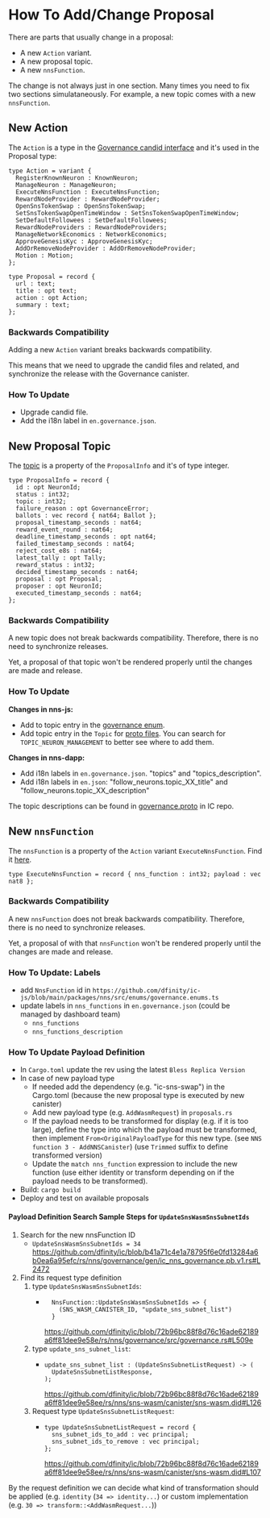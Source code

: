 # How To Add/Change Proposal

There are parts that usually change in a proposal:

- A new `Action` variant.
- A new proposal topic.
- A new `nnsFunction`.

The change is not always just in one section. Many times you need to fix two sections simulataneously. For example, a new topic comes with a new `nnsFunction`.

## New Action

The `Action` is a type in the [Governance candid interface](https://github.com/dfinity/ic-js/blob/main/packages/nns/candid/governance.did#L3) and it's used in the Proposal type:

```
type Action = variant {
  RegisterKnownNeuron : KnownNeuron;
  ManageNeuron : ManageNeuron;
  ExecuteNnsFunction : ExecuteNnsFunction;
  RewardNodeProvider : RewardNodeProvider;
  OpenSnsTokenSwap : OpenSnsTokenSwap;
  SetSnsTokenSwapOpenTimeWindow : SetSnsTokenSwapOpenTimeWindow;
  SetDefaultFollowees : SetDefaultFollowees;
  RewardNodeProviders : RewardNodeProviders;
  ManageNetworkEconomics : NetworkEconomics;
  ApproveGenesisKyc : ApproveGenesisKyc;
  AddOrRemoveNodeProvider : AddOrRemoveNodeProvider;
  Motion : Motion;
};

type Proposal = record {
  url : text;
  title : opt text;
  action : opt Action;
  summary : text;
};
```

### Backwards Compatibility

Adding a new `Action` variant breaks backwards compatibility.

This means that we need to upgrade the candid files and related, and synchronize the release with the Governance canister.

### How To Update

- Upgrade candid file.
- Add the i18n label in `en.governance.json`.

## New Proposal Topic

The [topic](https://github.com/dfinity/ic-js/blob/main/packages/nns/candid/governance.did#L304) is a property of the `ProposalInfo` and it's of type integer.

```
type ProposalInfo = record {
  id : opt NeuronId;
  status : int32;
  topic : int32;
  failure_reason : opt GovernanceError;
  ballots : vec record { nat64; Ballot };
  proposal_timestamp_seconds : nat64;
  reward_event_round : nat64;
  deadline_timestamp_seconds : opt nat64;
  failed_timestamp_seconds : nat64;
  reject_cost_e8s : nat64;
  latest_tally : opt Tally;
  reward_status : int32;
  decided_timestamp_seconds : nat64;
  proposal : opt Proposal;
  proposer : opt NeuronId;
  executed_timestamp_seconds : nat64;
};
```

### Backwards Compatibility

A new topic does not break backwards compatibility. Therefore, there is no need to synchronize releases.

Yet, a proposal of that topic won't be rendered properly until the changes are made and release.

### How To Update

**Changes in nns-js:**

- Add to topic entry in the [governance enum](https://github.com/dfinity/ic-js/blob/main/packages/nns/src/enums/governance.enums.ts#L15).
- Add topic entry in the `Topic` for [proto files](https://github.com/dfinity/ic-js/tree/main/packages/nns/proto). You can search for `TOPIC_NEURON_MANAGEMENT` to better see where to add them.

**Changes in nns-dapp:**

- Add i18n labels in `en.governance.json`. "topics" and "topics_description".
- Add i18n labels in `en.json`: "follow_neurons.topic_XX_title" and "follow_neurons.topic_XX_description"

The topic descriptions can be found in [governance.proto](https://github.com/dfinity/ic/blob/master/rs/nns/governance/proto/ic_nns_governance/pb/v1/governance.proto) in IC repo.

## New `nnsFunction`

The `nnsFunction` is a property of the `Action` variant `ExecuteNnsFunction`. Find it [here](https://github.com/dfinity/ic-js/blob/main/packages/nns/candid/governance.did#L102).

```
type ExecuteNnsFunction = record { nns_function : int32; payload : vec nat8 };
```

### Backwards Compatibility

A new `nnsFunction` does not break backwards compatibility. Therefore, there is no need to synchronize releases.

Yet, a proposal of with that `nnsFunction` won't be rendered properly until the changes are made and release.

### How To Update: Labels

- add `NnsFunction` id in `https://github.com/dfinity/ic-js/blob/main/packages/nns/src/enums/governance.enums.ts`
- update labels in `nns_functions` in `en.governance.json` (could be managed by dashboard team)
  - `nns_functions`
  - `nns_functions_description`

### How To Update Payload Definition

- In `Cargo.toml` update the rev using the latest `Bless Replica Version`
- In case of new payload type
  - If needed add the dependency (e.g. "ic-sns-swap") in the Cargo.toml (because the new proposal type is executed by
    new canister)
  - Add new payload type (e.g. `AddWasmRequest`) in `proposals.rs`
  - If the payload needs to be transformed for display (e.g. if it is too large), define the type into which the payload must be transformed, then implement `From<OriginalPayloadType` for this new type. (see `NNS function 3 - AddNNSCanister`) (use `Trimmed` suffix to define transformed version)
  - Update the `match nns_function` expression to include the new function (use either identity or transform depending on if the payload needs to be transformed).
- Build: `cargo build`
- Deploy and test on available proposals

#### Payload Definition Search Sample Steps for `UpdateSnsWasmSnsSubnetIds`

1. Search for the new nnsFunction ID
   - `UpdateSnsWasmSnsSubnetIds = 34` https://github.com/dfinity/ic/blob/b41a71c4e1a78795f6e0fd13284a6b0ea6a95efc/rs/nns/governance/gen/ic_nns_governance.pb.v1.rs#L2472
2. Find its request type definition
   1. type `UpdateSnsWasmSnsSubnetIds`:
      - ```
          NnsFunction::UpdateSnsWasmSnsSubnetIds => {
            (SNS_WASM_CANISTER_ID, "update_sns_subnet_list")
          }
        ```
        https://github.com/dfinity/ic/blob/72b96bc88f8d76c16ade62189a6ff81dee9e58e/rs/nns/governance/src/governance.rs#L509e
   2. type `update_sns_subnet_list`:
      - ```
        update_sns_subnet_list : (UpdateSnsSubnetListRequest) -> (
          UpdateSnsSubnetListResponse,
        );
        ```
        https://github.com/dfinity/ic/blob/72b96bc88f8d76c16ade62189a6ff81dee9e58ee/rs/nns/sns-wasm/canister/sns-wasm.did#L126
   3. Request type `UpdateSnsSubnetListRequest`:
      - ```
        type UpdateSnsSubnetListRequest = record {
          sns_subnet_ids_to_add : vec principal;
          sns_subnet_ids_to_remove : vec principal;
        };
        ```
        https://github.com/dfinity/ic/blob/72b96bc88f8d76c16ade62189a6ff81dee9e58ee/rs/nns/sns-wasm/canister/sns-wasm.did#L107

By the request definition we can decide what kind of transformation should be applied (e.g. `identity` (`34 => identity...`) or custom implementation (e.g. `30 => transform::<AddWasmRequest...`))
